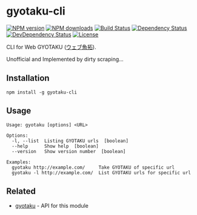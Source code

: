 # gyotaku-cli

[![NPM version][npm-image]][npm-url]
[![NPM downloads][npm-download-image]][npm-download-url]
[![Build Status][travis-image]][travis-url]
[![Dependency Status][daviddm-image]][daviddm-url]
[![DevDependency Status][daviddm-dev-image]][daviddm-dev-url]
[![License][license-image]][license-url]

CLI for Web GYOTAKU ([ウェブ魚拓](http://megalodon.jp/)).

Unofficial and Implemented by dirty scraping...


## Installation

```
npm install -g gyotaku-cli
```


## Usage

```
Usage: gyotaku [options] <URL>

Options:
  -l, --list  Listing GYOTAKU urls  [boolean]
  --help      Show help  [boolean]
  --version   Show version number  [boolean]

Examples:
  gyotaku http://example.com/     Take GYOTAKU of specific url
  gyotaku -l http://example.com/  List GYOTAKU urls for specific url
```


## Related

- [gyotaku](https://github.com/moqada/gyotaku) - API for this module


[npm-url]: https://www.npmjs.com/package/gyotaku-cli
[npm-image]: https://img.shields.io/npm/v/gyotaku-cli.svg?style=flat-square
[npm-download-url]: https://www.npmjs.com/package/gyotaku-cli
[npm-download-image]: https://img.shields.io/npm/dt/gyotaku-cli.svg?style=flat-square
[travis-url]: https://travis-ci.org/moqada/gyotaku-cli
[travis-image]: https://img.shields.io/travis/moqada/gyotaku-cli.svg?style=flat-square
[daviddm-url]: https://david-dm.org/moqada/gyotaku-cli
[daviddm-image]: https://img.shields.io/david/moqada/gyotaku-cli.svg?style=flat-square
[daviddm-dev-url]: https://david-dm.org/moqada/gyotaku-cli#info=devDependencies
[daviddm-dev-image]: https://img.shields.io/david/dev/moqada/gyotaku-cli.svg?style=flat-square
[license-url]: http://opensource.org/licenses/MIT
[license-image]: https://img.shields.io/npm/l/gyotaku-cli.svg?style=flat-square
